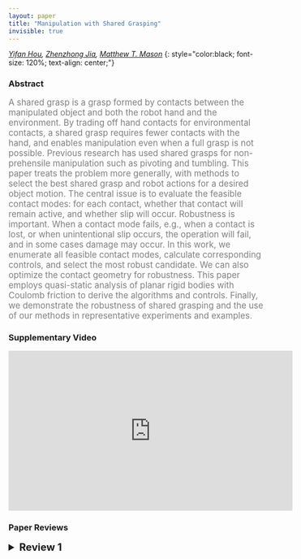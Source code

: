```yaml
---
layout: paper
title: "Manipulation with Shared Grasping"
invisible: true
---
```

*[Yifan Hou](http://www.cs.cmu.edu/~yifanh/), [Zhenzhong Jia](https://scholar.google.com/citations?user=9dypDcAAAAAJ&hl=en), [Matthew T. Mason](https://www.cs.cmu.edu/~mason/)*
{: style="color:black; font-size: 120%; text-align: center;"}

### Abstract
<html><p style="color:gray; font-size: 120%; text-align: justified;">
A shared grasp is a grasp formed by contacts between the manipulated object and both the robot hand and the environment. By trading off hand contacts for environmental contacts, a shared grasp requires fewer contacts with the hand, and enables manipulation even when a full grasp is not possible. Previous research has used shared grasps for non-prehensile manipulation such as pivoting and tumbling. This paper treats the problem more generally, with methods to select the best shared grasp and robot actions for a desired object motion. The central issue is to evaluate the feasible contact modes: for each contact, whether that contact will remain active, and whether slip will occur.  Robustness is important. When a contact mode fails, e.g., when a contact is lost, or when unintentional slip occurs, the operation will fail, and in some cases damage may occur. In this work, we enumerate all feasible contact modes, calculate corresponding controls, and select the most robust candidate. We can also optimize the contact geometry for robustness. This paper employs quasi-static analysis of planar rigid bodies with Coulomb friction to derive the algorithms and controls. Finally, we demonstrate the robustness of shared grasping and the use of our methods in representative experiments and examples.
</p></html>

### Supplementary Video
<iframe width="560" height="315" src="https://www.youtube.com/embed/tyNhJvRYZNk " frameborder="0" allow="accelerometer; autoplay; encrypted-media; gyroscope; picture-in-picture" allowfullscreen></iframe>



### Paper Reviews
<details><summary style="font-size:20px;"><b> Review 1</b></summary>
<p style="color:gray; font-size: 120%; text-align: justified;">
Automatic generation of hybrid force-position control commands for object manipulation is exciting. This paper makes important contributions to this line of work, particularly analyzing the conditions for the stability/feasibility of contact modes and also proposing a way to quantify the stability of a contact mode.My suggestions for improving the paper are:* While the demonstrated manipulation experiments are impressive, the paper can provide a deeper connection to the algorithms. For example in Section VII-B, it is said that object/hand velocity is input, but it would be good to be clear what these velocities are and whether they leave any freedom in terms of which mode to choose. A presentation of the different stability margin values for these different modes that could have been chosen by the algorithm, and even experiments with different contact modes, would have connected the experiments better to the paper's main body.* While the experiments in VII-D show that checking whether the stability margin is positive or not can be used to analyze the feasibility with respect to different geometries, it does not really say anything about whether a positive stability margin that is larger than another positive stability margin, makes the former contact mode more stable than the latter. * Some symbols used in the algorithms are not defined: G, bG, C_{AF}.* Equation 23 should use \Delta(Fj,Ei), not D(Fj,Ei). 
</p> </details>

